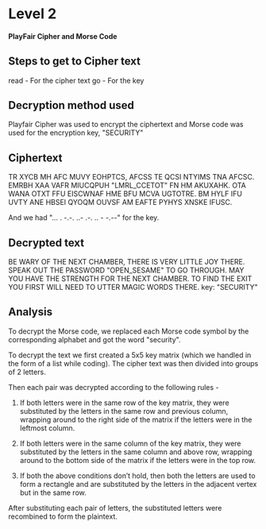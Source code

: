 # Level 2
#### **PlayFair Cipher** and **Morse Code**
## Steps to get to Cipher text
read - For the cipher text
go - For the key
## Decryption method used
Playfair Cipher was used to encrypt the ciphertext and Morse code was used for the encryption key, "SECURITY"
## Ciphertext
  TR XYCB MH AFC MUVY EOHPTCS, AFCSS TE QCSI NTYIMS TNA AFCSC. 
	EMRBH XAA VAFR MIUCQPUH "LMRL_CCETOT" FN HM AKUXAHK. OTA WANA
	OTXT FFU EISCWNAF HME BFU MCVA UGTOTRE. BM HYLF IFU UVTY ANE 
	HBSEI QYOQM OUVSF AM EAFTE PYHYS XNSKE IFUSC.
  
  And we had "... . -.-. ..- .-. .. - -.--" for the key.
## Decrypted text
BE WARY OF THE NEXT CHAMBER, THERE IS VERY LITTLE JOY THERE. SPEAK OUT THE PASSWORD "OPEN_SESAME" TO GO THROUGH. MAY YOU HAVE THE STRENGTH FOR THE NEXT CHAMBER. TO FIND THE EXIT YOU FIRST WILL NEED TO UTTER MAGIC WORDS THERE.
key: "SECURITY"
## Analysis
To decrypt the Morse code, we replaced each Morse code symbol by the corresponding alphabet and got the word "security".

To decrypt the text we first created a 5x5 key matrix (which we handled in the form of a list while coding). The cipher text was then divided into groups of 2 letters.

Then each pair was decrypted according to the following rules - 

1. If both letters were in the same row of the key matrix, they were substituted by the letters in the same row and previous column, wrapping around to the right side of the matrix if the letters were in the leftmost column. 

2. If both letters were in the same column of the key matrix, they were substituted by the letters in the same column and above row,  wrapping around to the bottom side of the matrix if the letters were in the top row.

3. If both the above conditions don’t hold, then both the letters are used to form a rectangle 
 and are substituted by the letters in the adjacent vertex but in the same row.

After substituting each pair of letters, the substituted letters were recombined to form the plaintext.
